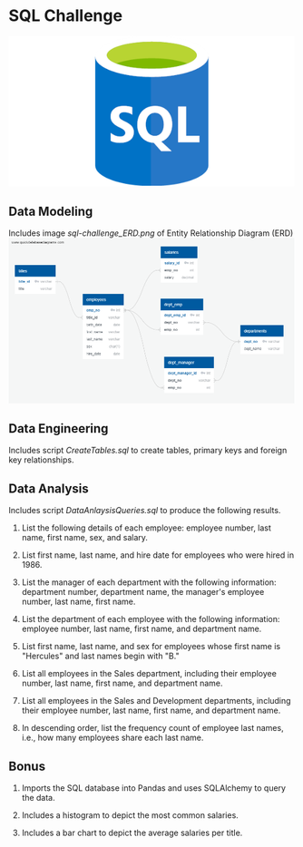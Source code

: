 # SQL Challenge

![SQL](SQL_image.png)

## Data Modeling

Includes image *sql-challenge_ERD.png* of Entity Relationship Diagram (ERD) 
![ERD](sql-challenge_ERD.png)


## Data Engineering

Includes script *CreateTables.sql* to create tables, primary keys and foreign key relationships.


## Data Analysis

Includes script *DataAnlaysisQueries.sql* to produce the following results.

1. List the following details of each employee: employee number, last name, first name, sex, and salary.

2. List first name, last name, and hire date for employees who were hired in 1986.

3. List the manager of each department with the following information: department number, department name, the manager's employee number, last name, first name.

4. List the department of each employee with the following information: employee number, last name, first name, and department name.

5. List first name, last name, and sex for employees whose first name is "Hercules" and last names begin with "B."

6. List all employees in the Sales department, including their employee number, last name, first name, and department name.

7. List all employees in the Sales and Development departments, including their employee number, last name, first name, and department name.

8. In descending order, list the frequency count of employee last names, i.e., how many employees share each last name.

## Bonus
1. Imports the SQL database into Pandas and uses SQLAlchemy to query the data. 

2. Includes a histogram to depict the most common salaries.

3. Includes a bar chart to depict the average salaries per title.